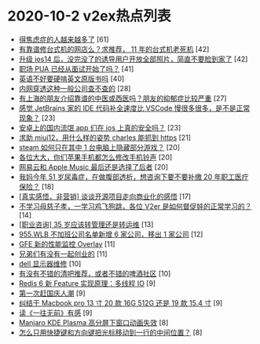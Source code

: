 # 2020-10-2 v2ex热点列表

+ [得焦虑症的人越来越多了](https://www.v2ex.com/t/712171#reply61) [61]
+ [有靠谱修台式机的网店么？求推荐， 11 年的台式机老死机](https://www.v2ex.com/t/712216#reply42) [42]
+ [升级 ios14 后，没完没了的诱导用户开放全部照片，简直不要脸到家了](https://www.v2ex.com/t/712223#reply42) [42]
+ [职场 PUA 已经从面试开始了吗？](https://www.v2ex.com/t/712237#reply41) [41]
+ [英语不好要硬啃英文原版书吗](https://www.v2ex.com/t/712213#reply40) [40]
+ [内网穿透这种一般公司查不查的](https://www.v2ex.com/t/712194#reply28) [28]
+ [有上海的朋友介绍靠谱的中医或西医吗？朋友的抑郁症比较严重](https://www.v2ex.com/t/712255#reply27) [27]
+ [感觉 JetBrains 家的 IDE 代码补全速度比 VSCode 慢很多很多，是不是正常现象？](https://www.v2ex.com/t/712239#reply23) [23]
+ [安卓上的国内流氓 app 们在 ios 上真的安全吗？](https://www.v2ex.com/t/712266#reply23) [23]
+ [求助 miui12，用什么样的姿势 charles 能抓到 https](https://www.v2ex.com/t/712206#reply21) [21]
+ [steam 如何只在其中 1 台电脑上隐藏部分游戏？](https://www.v2ex.com/t/712240#reply20) [20]
+ [各位大大，你们苹果手机都怎么修改手机铃声](https://www.v2ex.com/t/712245#reply20) [20]
+ [网易云和 Apple Music 最后还是选择了后者](https://www.v2ex.com/t/712263#reply20) [20]
+ [我妈今年 51 岁尿毒症，在做腹部透析，想咨询下要不要补缴 20 年职工医疗保险？](https://www.v2ex.com/t/712173#reply18) [18]
+ [[真实感悟，非营销] 谈谈开源项目走向商业化的感悟](https://www.v2ex.com/t/712187#reply17) [17]
+ [不学习母慈子孝，一学习鸡飞狗跳，各位 V2er 是如何督促娃的正常学习的？](https://www.v2ex.com/t/712278#reply14) [14]
+ [[职业咨询] 35 岁应该转管理还是转运维](https://www.v2ex.com/t/712196#reply13) [13]
+ [955.WLB 不加班公司名单新增 6 家公司，移出 1 家公司](https://www.v2ex.com/t/712169#reply12) [12]
+ [GFE 新的性能监控 Overlay](https://www.v2ex.com/t/712218#reply11) [11]
+ [兄弟们有没有一起创业的](https://www.v2ex.com/t/712270#reply11) [11]
+ [dell 显示器维修](https://www.v2ex.com/t/712242#reply10) [10]
+ [有没有不错的清吧推荐，或者不错的啤酒社区](https://www.v2ex.com/t/712172#reply10) [10]
+ [Redis 6 新 Feature 实现原理：多线程 IO](https://www.v2ex.com/t/712205#reply9) [9]
+ [第一次赶国庆人潮](https://www.v2ex.com/t/712241#reply9) [9]
+ [纠结于 Macbook pro 13 寸 20 款 16G 512G 还是 19 款 15.4 寸](https://www.v2ex.com/t/712170#reply9) [9]
+ [读《一往无前》有感](https://www.v2ex.com/t/712178#reply9) [9]
+ [Manjaro KDE Plasma 高分屏下窗口动画失效](https://www.v2ex.com/t/712214#reply8) [8]
+ [怎么只用快捷键和方向键把光标移动到一行的中间位置？](https://www.v2ex.com/t/712219#reply8) [8]
